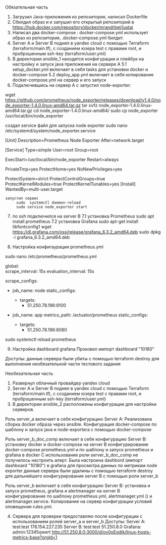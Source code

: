 Обязательная часть
1. Загрузил Java-приложения из репозитория, написал Dockerfile 
2. Сбилдил образ и и запушил его открытый репозиторий в https://hub.docker.com/repository/docker/mrandrbel/justai
3. Написал два docker-compose : docker-compose.yml использует образ из репозитория, .docker-compose.yml билдит.
4. Server A и Server B поднял в yandex cloud с помощью Terraform (terraform/main.tf),
    с созданием юзера test с правами root, и проброшенным ssh-key (terraform/user.yml)
5. В директории  ansible_1 находятся конфигурации и плейбук на настройку и запуск java приложения на сервере А
    5.1 setup_docker.yml включает в себя tasks для установки docker и docker-compose
    5.2 deploy_app.yml включает в себя копирование docker-compose.yml на сервер и его запуск
6. Подключившись на сервер A с запустил node-exporter:

wget https://github.com/prometheus/node_exporter/releases/download/v1.4.0/node_exporter-1.4.0.linux-amd64.tar.gz
tar xvfz node_exporter-1.4.0.linux-amd64.tar.gz
cd node_exporter-1.4.0.linux-amd64/
sudo cp node_exporter /usr/local/bin/node_exporter

создал service файл для запуска node exporter
sudo nano /etc/systemd/system/node_exporter.service

[Unit]
Description=Prometheus Node Exporter
After=network.target

[Service]
Type=simple
User=root
Group=root

ExecStart=/usr/local/bin/node_exporter
Restart=always

PrivateTmp=yes
ProtectHome=yes
NoNewPrivileges=yes

ProtectSystem=strict
ProtectControlGroups=true
ProtectKernelModules=true
ProtectKernelTunables=yes
[Install]
WantedBy=multi-user.target

    запустил сервис 
         sudo  systemctl daemon-reload
         sudo service node_exporter start

7. по ssh подключился на server B
    7.1 установка Prometheus 
        sudo apt install prometheus
    7.2 установка Grafana
        sudo apt-get install libfontconfig1
        wget https://dl.grafana.com/oss/release/grafana_6.3.2_amd64.deb
        sudo dpkg -i grafana_6.3.2_amd64.deb

8. Настройка конфигаурации prometheus.yml

sudo nano /etc/prometheus/prometheus.yml

global:  
  scrape_interval:     15s 
  evaluation_interval: 15s

scrape_configs:
  - job_name: node
    static_configs:
      - targets:
        -  51.250.78.196:9100

  - job_name: app
    metrics_path: /actuator/prometheus
    static_configs:
      - targets:
        -  51.250.78.196:8080

 sudo systemctl reload prometheus

9. Настройка dashboard grafana
  Произвел импорт dashboard "10180"

Доступы:
  данные сервера были убиты с помощью terraform destroy для выполнения необязательной части тестового задания


Необязательная часть

1. Развернул облачный провайдер yandex cloud
2. Server A и Server B поднял в yandex cloud с помощью Terraform (terraform/main.tf),
    с созданием юзера test с правами root, и проброшенным ssh-key (terraform/user.yml)
3. В директории ansible_2 расположены конфигурации для настройки серверов. 
  
  Роль server_a включает в себя конфигурацию Server A:
    Реализована сборка docker образа через ansible.
    Конфигурация docker-compose по шаблону и запуск java и node-exportera с помощью docker-compose

  Роль server_b_doc_comp включает в себя конфигурацию Server B:
    установку docker и docker-compose на server B
    конфигурирование docker-compose prometheus.yml и по шаблону и запуск prometheus и grafana в docker
    С использование роли server_b_doc_comp не получилось настроить алерт. Была настроена dashbord (импорт dashboard "10180") в grafana
      для просмотра данных по метрикам node exporter
      данные сервера были удалины с помощью terraform destroy для дальнейшего конфигурирования server B с помощью роли server_b
  
  Роль server_b включает в себя конфигурацию Server B:
    установка и запуск prometheus, grafana и alertmanager на server B
    конфигурирование по шаблону prometheus.yml, alertmanager.yml () и alertmanager.service. Копирование на 
    сервер конфигурации условий оповещения rules.yml.
 
 4. Сервера для проверки предоставляю после конфигурации с использованием ролей server_a и server_b
 Доступы:
  Server A: test:test 178.154.227.235
  Server B: test:test 51.250.8.0
  Grafana: admin:12345qwert http://51.250.8.0:3000/d/ov0oEgdik/linux-hosts-metrics-base?orgId=1

